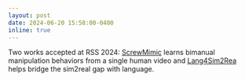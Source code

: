 ```yaml
---
layout: post
date: 2024-06-20 15:58:00-0400
inline: true
---
```


Two works accepted at RSS 2024: [ScrewMimic](https://robin-lab.cs.utexas.edu/ScrewMimic/) learns bimanual manipulation behaviors from a single human video and [Lang4Sim2Rea](https://robin-lab.cs.utexas.edu/lang4sim2real/) helps bridge the sim2real gap with language.